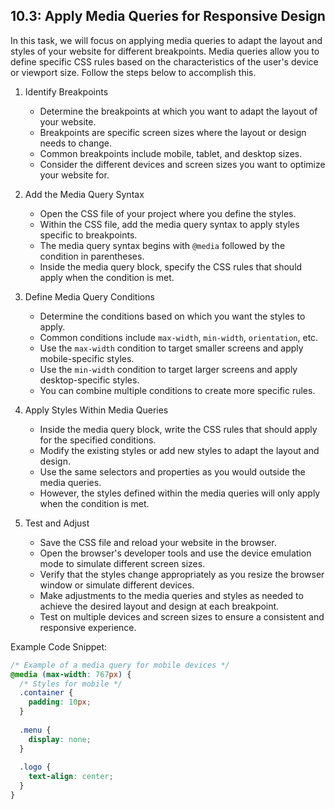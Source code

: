 

## 10.3: Apply Media Queries for Responsive Design

In this task, we will focus on applying media queries to adapt the layout and styles of your website for different breakpoints. Media queries allow you to define specific CSS rules based on the characteristics of the user's device or viewport size. Follow the steps below to accomplish this.

1. Identify Breakpoints
   - Determine the breakpoints at which you want to adapt the layout of your website.
   - Breakpoints are specific screen sizes where the layout or design needs to change.
   - Common breakpoints include mobile, tablet, and desktop sizes.
   - Consider the different devices and screen sizes you want to optimize your website for.

2. Add the Media Query Syntax
   - Open the CSS file of your project where you define the styles.
   - Within the CSS file, add the media query syntax to apply styles specific to breakpoints.
   - The media query syntax begins with `@media` followed by the condition in parentheses.
   - Inside the media query block, specify the CSS rules that should apply when the condition is met.

3. Define Media Query Conditions
   - Determine the conditions based on which you want the styles to apply.
   - Common conditions include `max-width`, `min-width`, `orientation`, etc.
   - Use the `max-width` condition to target smaller screens and apply mobile-specific styles.
   - Use the `min-width` condition to target larger screens and apply desktop-specific styles.
   - You can combine multiple conditions to create more specific rules.

4. Apply Styles Within Media Queries
   - Inside the media query block, write the CSS rules that should apply for the specified conditions.
   - Modify the existing styles or add new styles to adapt the layout and design.
   - Use the same selectors and properties as you would outside the media queries.
   - However, the styles defined within the media queries will only apply when the condition is met.

5. Test and Adjust
   - Save the CSS file and reload your website in the browser.
   - Open the browser's developer tools and use the device emulation mode to simulate different screen sizes.
   - Verify that the styles change appropriately as you resize the browser window or simulate different devices.
   - Make adjustments to the media queries and styles as needed to achieve the desired layout and design at each breakpoint.
   - Test on multiple devices and screen sizes to ensure a consistent and responsive experience.

Example Code Snippet:
```css
/* Example of a media query for mobile devices */
@media (max-width: 767px) {
  /* Styles for mobile */
  .container {
    padding: 10px;
  }
  
  .menu {
    display: none;
  }
  
  .logo {
    text-align: center;
  }
}
```
